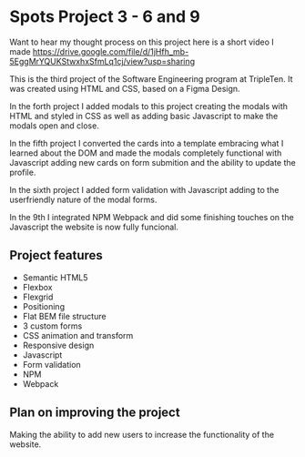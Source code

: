 # Spots Project 3 - 6 and 9

Want to hear my thought process on this project here is a short video I made https://drive.google.com/file/d/1jHfh_mb-5EggMrYQUKStwxhxSfmLq1cj/view?usp=sharing

This is the third project of the Software Engineering program at TripleTen. It was created using HTML and CSS, based on a Figma Design.

In the forth project I added modals to this project creating the modals with HTML and styled in CSS as well as adding basic Javascript to make the modals open and close.

In the fifth project I converted the cards into a template embracing what I learned about the DOM and made the modals completely functional with Javascript adding new cards on form submition and the ability to update the profile.

In the sixth project I added form validation with Javascript adding to the userfriendly nature of the modal forms.

In the 9th I integrated NPM Webpack and did some finishing touches on the Javascript the website is now fully funcional.

## Project features

- Semantic HTML5
- Flexbox
- Flexgrid
- Positioning
- Flat BEM file structure
- 3 custom forms
- CSS animation and transform
- Responsive design
- Javascript
- Form validation
- NPM
- Webpack

## Plan on improving the project

Making the ability to add new users to increase the functionality of the website.
